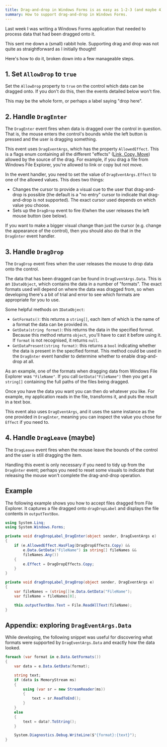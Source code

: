 ```yaml
---
title: Drag-and-drop in Windows Forms is as easy as 1-2-3 (and maybe 4)
summary: How to support drag-and-drop in Windows Forms.
---
```


Last week I was writing a Windows Forms application that needed to process data
that had been dragged onto it.

This sent me down a (small) rabbit hole. Supporting drag and drop was not quite
as straightforward as I initially thought!

Here's how to do it, broken down into a few manageable steps.

## 1. Set `AllowDrop` to `true`

Set the `AllowDrop` property to `true` on the control which data can be dragged
onto. If you don't do this, then the events detailed below won't fire.

This may be the whole form, or perhaps a label saying "drop here".

## 2. Handle `DragEnter`

The `DragEnter` event fires when data is dragged over the control in question.
That is, the mouse enters the control's bounds while the left button is pressed
and the user is dragging something.

This event uses `DragEventArgs`, which has the property `AllowedEffect`. This is
a flags enum containing all the different "effects" ([Link, Copy,
Move](https://docs.microsoft.com/en-us/dotnet/api/system.windows.forms.dragdropeffects?view=netframework-4.8))
allowed by the source of the drag. For example, if you drag a file from Windows
File Explorer, you're allowed to link or copy but not move.

In the event handler, you need to set the value of `DragEventArgs.Effect` to one
of the allowed values. This does two things:

- Changes the cursor to provide a visual cue to the user that drag-and-drop is
  possible (the default is a "no entry" cursor to indicate that drag-and-drop is
  not supported). The exact cursor used depends on which value you choose.
- Sets up the `DragDrop` event to fire if/when the user releases the left mouse
  button (see below).

If you want to make a bigger visual change than just the cursor (e.g. change the
appearance of the control), then you should also do that in the `DragEnter`
event handler.

## 3. Handle `DragDrop`

The `DragDrop` event fires when the user releases the mouse to drop data onto
the control.

The data that has been dragged can be found in `DragEventArgs.Data`. This is an
`IDataObject`, which contains the data in a number of "formats". The exact
formats used will depend on where the data was dragged from, so when developing
there's a bit of trial and error to see which formats are appropriate for you to
use.

Some helpful methods on `IDataObject`:

- `GetFormats()`: this returns a `string[]`, each item of which is the name of a
  format the data can be provided in.
- `GetData(string format)`: this returns the data in the specified format.
  Because this method returns `object`, you'll have to cast it before using it.
  If `format` is not recognised, it returns `null`.
- `GetDataPresent(string format)`: this returns a `bool` indicating whether the
  data is present in the specified format. This method could be used in the
  `DragEnter` event handler to determine whether to enable drag-and-drop at all.

As an example, one of the formats when dragging data from Windows File Explorer
was `"FileName"`. If you call `GetData("FileName")` then you get a `string[]`
containing the full paths of the files being dragged.

Once you have the data you want you can then do whatever you like. For example,
my application reads in the file, transforms it, and puts the result in a text
box.

This event also uses `DragEventArgs`, and it uses the same instance as the one
provided in `DragEnter`, meaning you can inspect the value you chose for
`Effect` if you need to.

## 4. Handle `DragLeave` (maybe)

The `DragLeave` event fires when the mouse leave the bounds of the control and
the user is still dragging the item.

Handling this event is only necessary if you need to tidy up from the
`DragEnter` event; perhaps you need to reset some visuals to indicate that
releasing the mouse won't complete the drag-and-drop operation.

## Example

The following example shows you how to accept files dragged from File Explorer.
It captures a file dragged onto `dragDropLabel` and displays the file contents
in `outputTextBox`.

```c#
using System.Linq;
using System.Windows.Forms;

private void dragDropLabel_DragEnter(object sender, DragEventArgs e)
{
    if (e.AllowedEffect.HasFlag(DragDropEffects.Copy) &&
        e.Data.GetData("FileName") is string[] fileNames &&
        fileNames.Any())
    {
        e.Effect = DragDropEffects.Copy;
    }
}

private void dragDropLabel_DragDrop(object sender, DragEventArgs e)
{
    var fileNames = (string[])e.Data.GetData("FileName");
    var fileName = fileNames[0];

    this.outputTextBox.Text = File.ReadAllText(fileName);
}
```

## Appendix: exploring `DragEventArgs.Data`

While developing, the following snippet was useful for discovering what formats
were supported by `DragEventArgs.Data` and exactly how the data looked.

```c#
foreach (var format in e.Data.GetFormats())
{
    var data = e.Data.GetData(format);

    string text;
    if (data is MemoryStream ms)
    {
        using (var sr = new StreamReader(ms))
        {
            text = sr.ReadToEnd();
        }
    }
    else
    {
        text = data?.ToString();
    }

    System.Diagnostics.Debug.WriteLine($"{format}:{text}");
}
```
